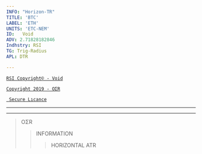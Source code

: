 ```yaml
---
INFO: "Horizon-TR"
TITLE: 'BTC'
LABEL: 'ETH'
UNITS: 'ETC-NEM'
ID:   Void
ADV: 2.71828182846
Indhstry: RSI
TG: Trig-Radius
APL: DTR

---
```


[` RSI Copyright© - Void `](https://www.johannes-bauer.com/compsci/ecc)

[` Copyright 2019 - OΣR `](https://github.com/HorizonTR/XTR/blob/master/Information.lc)

[` Secure Lıcance`](https://www.mcafeesecure.com/verify?host=ozturna.info)

***

<!-- Note: This website is for bug reports, not general questions.
Do not post issues about non-bitcoin versions of Electrum. -->

***
>OΣR
>>INFORMATION
>>>HORIZONTAL
>>>ATR


